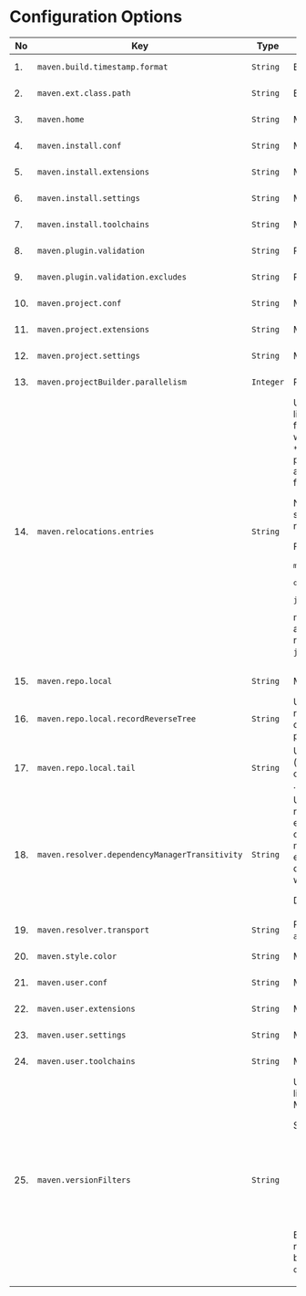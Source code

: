 
# Configuration Options
<!--
Licensed to the Apache Software Foundation (ASF) under one
or more contributor license agreements.  See the NOTICE file
distributed with this work for additional information
regarding copyright ownership.  The ASF licenses this file
to you under the Apache License, Version 2.0 (the
"License"); you may not use this file except in compliance
with the License.  You may obtain a copy of the License at

    http://www.apache.org/licenses/LICENSE-2.0

Unless required by applicable law or agreed to in writing,
software distributed under the License is distributed on an
"AS IS" BASIS, WITHOUT WARRANTIES OR CONDITIONS OF ANY
KIND, either express or implied.  See the License for the
specific language governing permissions and limitations
under the License.
-->





| No | Key | Type | Description | Default Value | Since | Source |
| --- | --- | --- | --- | --- | --- | --- |
| 1. | `maven.build.timestamp.format` | `String` | Build timestamp format. |  `yyyy-MM-dd'T'HH:mm:ssXXX`  | 3.0.0 | Model properties |
| 2. | `maven.ext.class.path` | `String` | Extensions class path. |  -  |  | User properties |
| 3. | `maven.home` | `String` | Maven home. |  -  | 3.0.0 | User properties |
| 4. | `maven.install.conf` | `String` | Maven install configuration directory. |  `${maven.home}/conf`  | 4.0.0 | User properties |
| 5. | `maven.install.extensions` | `String` | Maven install extensions. |  `${maven.install.conf}/extensions.xml`  | 4.0.0 | User properties |
| 6. | `maven.install.settings` | `String` | Maven install settings. |  `${maven.install.conf}/settings.xml`  | 4.0.0 | User properties |
| 7. | `maven.install.toolchains` | `String` | Maven install toolchains. |  `${maven.install.conf}/toolchains.xml`  | 4.0.0 | User properties |
| 8. | `maven.plugin.validation` | `String` | Plugin validation level. |  `inline`  | 3.9.2 | User properties |
| 9. | `maven.plugin.validation.excludes` | `String` | Plugin validation exclusions. |  -  | 3.9.6 | User properties |
| 10. | `maven.project.conf` | `String` | Maven project configuration directory. |  `${session.rootDirectory}/.mvn`  | 4.0.0 | User properties |
| 11. | `maven.project.extensions` | `String` | Maven project extensions. |  `${maven.project.conf}/extensions.xml`  | 4.0.0 | User properties |
| 12. | `maven.project.settings` | `String` | Maven project settings. |  `${maven.project.conf}/settings.xml`  | 4.0.0 | User properties |
| 13. | `maven.projectBuilder.parallelism` | `Integer` | ProjectBuilder parallelism. |  `cores/2 + 1`  | 4.0.0 | User properties |
| 14. | `maven.relocations.entries` | `String` | User controlled relocations. This property is a comma separated list of entries with the syntax <code>GAV&gt;GAV</code>. The first <code>GAV</code> can contain <code>\*</code> for any elem (so <code>\*:\*:\*</code> would mean ALL, something you don't want). The second <code>GAV</code> is either fully specified, or also can contain <code>\*</code>, then it behaves as "ordinary relocation": the coordinate is preserved from relocated artifact. Finally, if right hand <code>GAV</code> is absent (line looks like <code>GAV&gt;</code>), the left hand matching <code>GAV</code> is banned fully (from resolving). <p> Note: the <code>&gt;</code> means project level, while <code>&gt;&gt;</code> means global (whole session level, so even plugins will get relocated artifacts) relocation. </p> <p> For example, <pre>maven.relocations.entries = org.foo:\*:\*>, \\<br/>    org.here:\*:\*>org.there:\*:\*, \\<br/>    javax.inject:javax.inject:1>>jakarta.inject:jakarta.inject:1.0.5</pre> means: 3 entries, ban <code>org.foo group</code> (exactly, so <code>org.foo.bar</code> is allowed), relocate <code>org.here</code> to <code>org.there</code> and finally globally relocate (see <code>&gt;&gt;</code> above) <code>javax.inject:javax.inject:1</code> to <code>jakarta.inject:jakarta.inject:1.0.5</code>. </p> |  -  | 4.0.0 | User properties |
| 15. | `maven.repo.local` | `String` | Maven local repository. |  `${maven.user.conf}/repository`  | 3.0.0 | User properties |
| 16. | `maven.repo.local.recordReverseTree` | `String` | User property for reverse dependency tree. If enabled, Maven will record ".tracking" directory into local repository with "reverse dependency tree", essentially explaining WHY given artifact is present in local repository. Default: <code>false</code>, will not record anything. |  `false`  | 3.9.0 | User properties |
| 17. | `maven.repo.local.tail` | `String` | User property for chained LRM: list of "tail" local repository paths (separated by comma), to be used with {@code org.eclipse.aether.util.repository.ChainedLocalRepositoryManager} . Default value: <code>null</code>, no chained LRM is used. |  -  | 3.9.0 | User properties |
| 18. | `maven.resolver.dependencyManagerTransitivity` | `String` | User property for selecting dependency manager behaviour regarding transitive dependencies and dependency management entries in their POMs. Maven 3 targeted full backward compatibility with Maven2, hence it ignored dependency management entries in transitive dependency POMs. Maven 4 enables "transitivity" by default, hence unlike Maven2, obeys dependency management entries deep in dependency graph as well. <p> Default: <code>"true"</code>. </p> |  `true`  | 4.0.0 | User properties |
| 19. | `maven.resolver.transport` | `String` | Resolver transport to use. Can be <code>default</code>, <code>wagon</code>, <code>apache</code>, <code>jdk</code> or <code>auto</code>. |  `default`  | 4.0.0 | User properties |
| 20. | `maven.style.color` | `String` | Maven output color mode. Allowed values are <code>auto</code>, <code>always</code>, <code>never</code>. |  `auto`  | 4.0.0 | User properties |
| 21. | `maven.user.conf` | `String` | Maven user configuration directory. |  `${user.home}/.m2`  | 4.0.0 | User properties |
| 22. | `maven.user.extensions` | `String` | Maven user extensions. |  `${maven.user.conf}/extensions.xml`  | 4.0.0 | User properties |
| 23. | `maven.user.settings` | `String` | Maven user settings. |  `${maven.user.conf}/settings.xml`  | 4.0.0 | User properties |
| 24. | `maven.user.toolchains` | `String` | Maven user toolchains. |  `${maven.user.home}/toolchains.xml`  | 4.0.0 | User properties |
| 25. | `maven.versionFilters` | `String` | User property for version filters expression, a semicolon separated list of filters to apply. By default, no version filter is applied (like in Maven 3). <p> Supported filters: <ul> <li>"h" or "h(num)" - highest version or top list of highest ones filter</li> <li>"l" or "l(num)" - lowest version or bottom list of lowest ones filter</li> <li>"s" - contextual snapshot filter</li> <li>"e(G:A:V)" - predicate filter (leaves out G:A:V from range, if hit, V can be range)</li> </ul> Example filter expression: <code>"h(5);s;e(org.foo:bar:1)</code> will cause: ranges are filtered for "top 5" (instead full range), snapshots are banned if root project is not a snapshot, and if range for <code>org.foo:bar</code> is being processed, version 1 is omitted. </p> |  -  | 4.0.0 | User properties |

